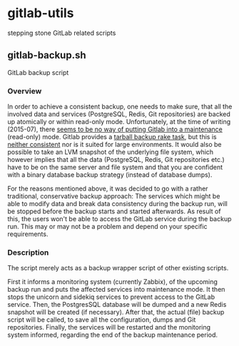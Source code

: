 # gitlab-utils
stepping stone GitLab related scripts

## gitlab-backup.sh
GitLab backup script

### Overview
In order to achieve a consistent backup, one needs to make sure, that all the involved data and services (PostgreSQL, Redis, Git repositories) are backed up atomically or within read-only mode. Unfortunately, at the time of writing (2015-07), there [seems to be no way of putting Gitlab into a maintenance](http://feedback.gitlab.com/forums/176466-general/suggestions/6721698-put-gitlab-in-maintenance-mode) (read-only) mode. Gitlab provides a [tarball backup rake task](https://gitlab.com/gitlab-org/gitlab-ce/blob/master/doc/raketasks/backup_restore.md), but this is [neither consistent](http://stackoverflow.com/questions/24066283/how-to-make-a-consistent-gitlab-backup) nor is it suited for large environments. It would also be possible to take an LVM snapshot of the underlying file system, which however implies that all the data (PostgreSQL, Redis, Git repositories etc.) have to be on the same server and file system and that you are confident with a binary database backup strategy (instead of database dumps).

For the reasons mentioned above, it was decided to go with a rather traditional, conservative backup approach: The services which might be able to modify data and break data consistency during the backup run, will be stopped before the backup starts and started afterwards. As result of this, the users won't be able to access the GitLab service during the backup run. This may or may not be a problem and depend on your specific requirements.

### Description
The script merely acts as a backup wrapper script of other existing scripts.

First it informs a monitoring system (currently Zabbix), of the upcoming backup run and puts the affected services into maintenance mode. It then stops the unicorn and sidekiq services to prevent access to the GitLab service.
Then, the PostgresSQL database will be dumped and a new Redis snapshot will be created (if necessary). After that, the actual (file) backup script will be called, to save all the configuration, dumps and Git repositories.
Finally, the services will be restarted and the monitoring system informed, regarding the end of the backup maintenance period.
